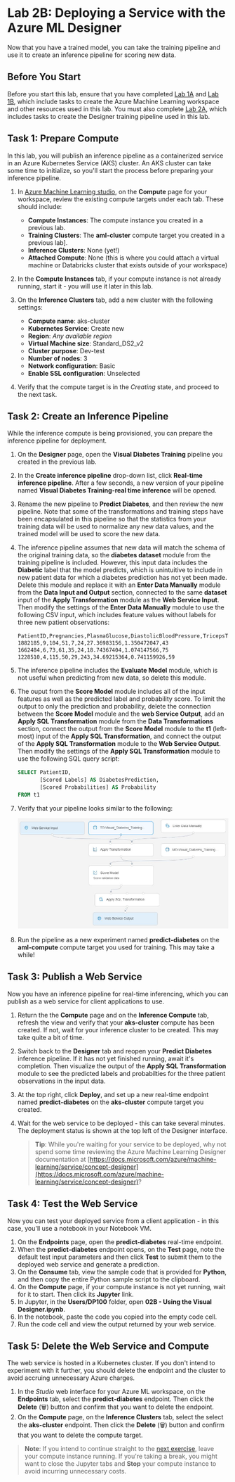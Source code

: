 # Lab 2B: Deploying a Service with the Azure ML Designer

Now that you have a trained model, you can take the training pipeline and use it to create an inference pipeline for scoring new data.

## Before You Start

Before you start this lab, ensure that you have completed [Lab 1A](Lab01A.md) and [Lab 1B](Lab01B.md), which include tasks to create the Azure Machine Learning workspace and other resources used in this lab. You must also complete [Lab 2A](Lab02A.md), which includes tasks to create the Designer training pipeline used in this lab.

## Task 1: Prepare Compute

In this lab, you will publish an inference pipeline as a containerized service in an Azure Kubernetes Service (AKS) cluster. An AKS cluster can take some time to initialize, so you'll start the process before preparing your inference pipeline.

1. In [Azure Machine Learning studio](https://ml.azure.com), on the **Compute** page for your workspace, review the existing compute targets under each tab. These should include:
    * **Compute Instances**: The compute instance you created in a previous lab.
    * **Training Clusters**: The **aml-cluster** compute target you created in a previous lab].
    * **Inference Clusters**: None (yet!)
    * **Attached Compute**: None (this is where you could attach a virtual machine or Databricks cluster that exists outside of your workspace)

2. In the **Compute Instances** tab, if your compute instance is not already running, start it - you will use it later in this lab.

3. On the **Inference Clusters** tab, add a new cluster with the following settings:
    * **Compute name**: aks-cluster
    * **Kubernetes Service**: Create new
    * **Region**: *Any available region*
    * **Virtual Machine size**: Standard_DS2_v2
    * **Cluster purpose**: Dev-test
    * **Number of nodes**: 3
    * **Network configuration**: Basic
    * **Enable SSL configuration**: Unselected

4. Verify that the compute target is in the *Creating* state, and proceed to the next task.

## Task 2: Create an Inference Pipeline

While the inference compute is being provisioned, you can prepare the inference pipeline for deployment.

1. On the **Designer** page, open the **Visual Diabetes Training** pipeline you created in the previous lab.
2. In the **Create inference pipeline** drop-down list, click **Real-time inference pipeline**. After a few seconds, a new version of your pipeline named **Visual Diabetes Training-real time inference** will be opened.
3. Rename the new pipeline to **Predict Diabetes**, and then review the new pipeline. Note that some of the transformations and training steps have been encapsulated in this pipeline so that the statistics from your training data will be used to normalize any new data values, and the trained model will be used to score the new data.
4. The inference pipeline assumes that new data will match the schema of the original training data, so the **diabetes dataset** module from the training pipeline is included. However, this input data includes the **Diabetic** label that the model predicts, which is unintuitive to include in new patient data for which a diabetes prediction has not yet been made. Delete this module and replace it with an **Enter Data Manually** module from the **Data Input and Output** section, connected to the same **dataset** input of the **Apply Transformation** module as the **Web Service Input**. Then modify the settings of the **Enter Data Manually** module to use the following CSV input, which includes feature values without labels for three new patient observations:

    ```CSV
    PatientID,Pregnancies,PlasmaGlucose,DiastolicBloodPressure,TricepsThickness,SerumInsulin,BMI,DiabetesPedigree,Age
    1882185,9,104,51,7,24,27.36983156,1.350472047,43
    1662484,6,73,61,35,24,18.74367404,1.074147566,75
    1228510,4,115,50,29,243,34.69215364,0.741159926,59
    ```

5. The inference pipeline includes the **Evaluate Model** module, which is not useful when predicting from new data, so delete this module.
6. The ouput from the **Score Model** module includes all of the input features as well as the predicted label and probability score. To limit the output to only the prediction and probability, delete the connection between the **Score Model** module and the **web Service Output**, add an **Apply SQL Transformation** module from the **Data Transformations** section, connect the output from the **Score Model** module to the **t1** (left-most) input of the **Apply SQL Transformation**, and connect the output of the **Apply SQL Transformation** module to the **Web Service Output**. Then modify the settings of the **Apply SQL Transformation** module to use the following SQL query script:

    ```SQL
    SELECT PatientID,
           [Scored Labels] AS DiabetesPrediction,
           [Scored Probabilities] AS Probability
    FROM t1
    ```

7. Verify that your pipeline looks similar to the following:

    ![Visual Inference Pipeline](images/visual-inference.jpg)

8. Run the pipeline as a new experiment named **predict-diabetes** on the **aml-compute** compute target you used for training. This may take a while!

## Task 3: Publish a Web Service

Now you have an inference pipeline for real-time inferencing, which you can publish as a web service for client applications to use.

1. Return the the **Compute** page and on the **Inference Compute** tab, refresh the view and verify that your **aks-cluster** compute has been created. If not, wait for your inference cluster to be created. This may take quite a bit of time.
2. Switch back to the **Designer** tab and reopen your **Predict Diabetes** inference pipeline. If it has not yet finished running, await it's completion. Then visualize the output of the **Apply SQL Transformation** module to see the predicted labels and probabilties for the three patient observations in the input data.
3. At the top right, click **Deploy**, and set up a new real-time endpoint named **predict-diabetes** on the **aks-cluster** compute target you created.
4. Wait for the web service to be deployed - this can take several minutes. The deployment status is shown at the top left of the Designer interface.

    > **Tip**: While you're waiting for your service to be deployed, why not spend some time reviewing the Azure Machine Learning Designer documentation at [https://docs.microsoft.com/azure/machine-learning/service/concept-designer](https://docs.microsoft.com/azure/machine-learning/service/concept-designer)?

## Task 4: Test the Web Service

Now you can test your deployed service from a client application - in this case, you'll use a notebook in your Notebook VM.

1. On the **Endpoints** page, open the **predict-diabetes** real-time endpoint.
2. When the **predict-diabetes** endpoint opens, on the **Test** page, note the default test input parameters and then click **Test** to submit them to the deployed web service and generate a prediction.
3. On the **Consume** tab, view the sample code that is provided for **Python**, and then copy the entire Python sample script to the clipboard.
4. On the **Compute** page, if your compute instance is not yet running, wait for it to start. Then click its **Jupyter** link.
5. In Jupyter, in the **Users/DP100** folder, open **02B - Using the Visual Designer.ipynb**.
6. In the notebook, paste the code you copied into the empty code cell.
7. Run the code cell and view the output returned by your web service.

## Task 5: Delete the Web Service and Compute

The web service is hosted in a Kubernetes cluster. If you don't intend to experiment with it further, you should delete the endpoint and the cluster to avoid accruing unnecessary Azure charges.

1. In the *Studio* web interface for your Azure ML workspace, on the **Endpoints** tab, select the **predict-diabetes** endpoint. Then click the **Delete** (&#128465;) button and confirm that you want to delete the endpoint.
2. On the **Compute** page, on the **Inference Clusters** tab, select the select the **aks-cluster** endpoint. Then click the **Delete** (&#128465;) button and confirm that you want to delete the compute target.

> **Note**: If you intend to continue straight to the [next exercise](Lab03A.md), leave your compute instance running. If you're taking a break, you might want to close the Jupyter tabs and **Stop** your compute instance to avoid incurring unnecessary costs.
